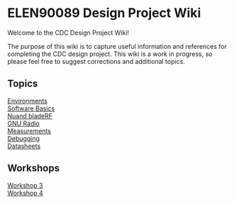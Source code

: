 # ELEN90089 Design Project Wiki

Welcome to the CDC Design Project Wiki!

The purpose of this wiki is to capture useful information and references for
completing the CDC design project. This wiki is a work in progress, so please
feel free to suggest corrections and additional topics.

## Topics

[Environments](environment)  
[Software Basics](sw_basics)  
[Nuand bladeRF](bladerf)  
[GNU Radio](gnuradio)  
[Measurements](measurements)  
[Debugging](debugging)  
[Datasheets](datasheets)

## Workshops

[Workshop 3](workshops/Workshop_3)  
[Workshop 4](workshops/Workshop_4)
